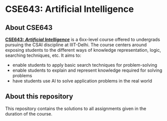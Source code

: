 # CSE643: Artificial Intelligence

## About CSE643

**[CSE643: *Artificial Intelligence*](http://techtree.iiitd.edu.in/viewDescription/filename?=CSE643)** is a 6xx-level course offered to undergrads pursuing the CSAI discipline at IIIT-Delhi. The course centers around exposing students to the different ways of knowledge representation, logic, searching techniques, etc. It aims to:

- enable students to apply basic search techniques for problem-solving
- enable students to explain and represent knowledge required for solving problems
- have students use AI to solve application problems in the real world

## About this repository

This repository contains the solutions to all assignments given in the duration of the course.
